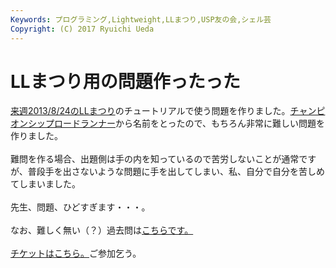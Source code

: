 ```yaml
---
Keywords: プログラミング,Lightweight,LLまつり,USP友の会,シェル芸
Copyright: (C) 2017 Ryuichi Ueda
---
```


# <!--:ja-->LLまつり用の問題作ったった<!--:-->
<!--:ja--><a target="_blank" href="http://ll.jus.or.jp/2013/program.html#shell">来週2013/8/24のLLまつり</a>のチュートリアルで使う問題を作りました。<a target="_blank" href="http://ja.wikipedia.org/wiki/%E3%83%81%E3%83%A3%E3%83%B3%E3%83%94%E3%82%AA%E3%83%B3%E3%82%B7%E3%83%83%E3%83%97%E3%83%AD%E3%83%BC%E3%83%89%E3%83%A9%E3%83%B3%E3%83%8A%E3%83%BC">チャンピオンシップロードランナー</a>から名前をとったので、もちろん非常に難しい問題を作りました。<br />
<br />
難問を作る場合、出題側は手の内を知っているので苦労しないことが通常ですが、普段手を出さないような問題に手を出してしまい、私、自分で自分を苦しめてしまいました。<br />
<br />
先生、問題、ひどすぎます・・・。<br />
<br />
なお、難しく無い（？）過去問は<a target="_blank" href="http://blog.ueda.asia/?page_id=684">こちらです。</a><br />
<br />
<a href="http://ll.jus.or.jp/2013/ticket.html" target="_blank">チケットはこちら。</a>ご参加乞う。<!--:-->
